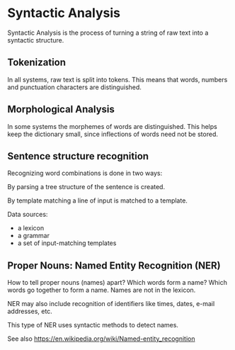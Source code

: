 # Syntactic Analysis

Syntactic Analysis is the process of turning a string of raw text into a syntactic structure.

## Tokenization

In all systems, raw text is split into tokens. This means that words, numbers and punctuation characters are distinguished.

## Morphological Analysis

In some systems the morphemes of words are distinguished. This helps keep the dictionary small, since inflections of words need not be stored.

## Sentence structure recognition

Recognizing word combinations is done in two ways:

By parsing a tree structure of the sentence is created.

By template matching a line of input is matched to a template.

Data sources:

* a lexicon
* a grammar
* a set of input-matching templates

## Proper Nouns: Named Entity Recognition (NER)

How to tell proper nouns (names) apart? Which words form a name? Which words go together to form a name. Names are not in the lexicon.

NER may also include recognition of identifiers like times, dates, e-mail addresses, etc.

This type of NER uses syntactic methods to detect names.

See also https://en.wikipedia.org/wiki/Named-entity_recognition
